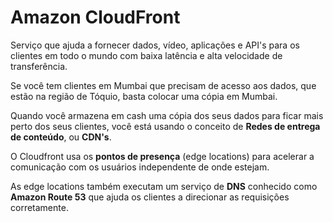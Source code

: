 # Amazon CloudFront
Serviço que ajuda a fornecer dados, vídeo, aplicações e API's para os clientes em todo o mundo com baixa latência e alta velocidade de transferência.

Se você tem clientes em Mumbai que precisam de acesso aos dados, que estão na região de Tóquio, basta colocar uma cópia em Mumbai.

Quando você armazena em cash uma cópia dos seus dados para ficar mais perto dos seus clientes, você está usando o conceito de **Redes de entrega de conteúdo**, ou **CDN's**.

O Cloudfront usa os **pontos de presença** (edge locations) para acelerar a comunicação com os usuários independente de onde estejam.

As edge locations também executam um serviço de **DNS** conhecido como **Amazon Route 53** que ajuda os clientes a direcionar as requisições corretamente.

